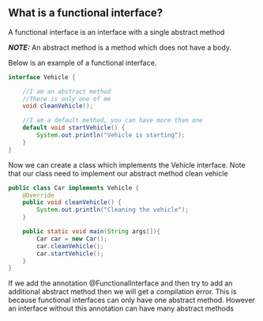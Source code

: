 ## What is a functional interface?

A functional interface is an interface with a single abstract method

**_NOTE:_** An abstract method is a method which does not have a body.

Below is an example of a functional interface.

```Java
interface Vehicle {

    //I am an abstract method
    //There is only one of me
    void cleanVehicle();

    //I am a default method, you can have more than one
    default void startVehicle() {
        System.out.println("Vehicle is starting");
    }
}
```

Now we can create a class which implements the Vehicle interface. Note that our class need to implement our abstract method clean vehicle

```Java
public class Car implements Vehicle {
    @Override
    public void cleanVehicle() {
        System.out.println("Cleaning the vehicle");
    }

    public static void main(String args[]){
        Car car = new Car();
        car.cleanVehicle();
        car.startVehicle();
    }
}
```

If we add the annotation @FunctionalInterface and then try to add an additional abstract method then we will get a compilation error. This is because functional interfaces can only have one abstract method. However an interface without this annotation can have many abstract methods
